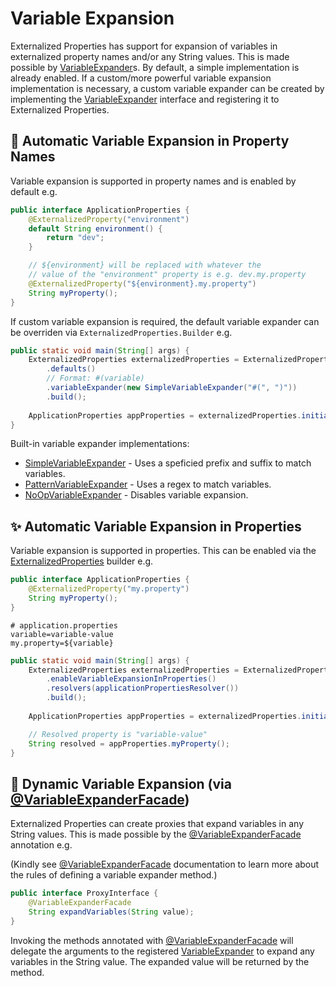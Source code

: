# Variable Expansion

Externalized Properties has support for expansion of variables in externalized property names and/or any String values. This is made possible by [VariableExpander](../core/src/main/java/io/github/joeljeremy7/externalizedproperties/core/VariableExpander.java)s. By default, a simple implementation is already enabled. If a custom/more powerful variable expansion implementation is necessary, a custom variable expander can be created by implementing the [VariableExpander](../core/src/main/java/io/github/joeljeremy7/externalizedproperties/core/VariableExpander.java) interface and registering it to Externalized Properties.

## 🌟 Automatic Variable Expansion in Property Names

Variable expansion is supported in property names and is enabled by default e.g.

```java
public interface ApplicationProperties {
    @ExternalizedProperty("environment")
    default String environment() {
        return "dev";
    }

    // ${environment} will be replaced with whatever the 
    // value of the "environment" property is e.g. dev.my.property
    @ExternalizedProperty("${environment}.my.property")
    String myProperty();
}
```

If custom variable expansion is required, the default variable expander can be overriden via `ExternalizedProperties.Builder` e.g.

```java
public static void main(String[] args) {
    ExternalizedProperties externalizedProperties = ExternalizedProperties.builder()
        .defaults()
        // Format: #(variable)
        .variableExpander(new SimpleVariableExpander("#(", ")"))
        .build();
    
    ApplicationProperties appProperties = externalizedProperties.initialize(ApplicationProperties.class);
}
```

Built-in variable expander implementations:

- [SimpleVariableExpander](../core/src/main/java/io/github/joeljeremy7/externalizedproperties/core/variableexpansion/SimpleVariableExpander.java) - Uses a speficied prefix and suffix to match variables.
- [PatternVariableExpander](../core/src/main/java/io/github/joeljeremy7/externalizedproperties/core/variableexpansion/PatternVariableExpander.java) - Uses a regex to match variables.
- [NoOpVariableExpander](../core/src/main/java/io/github/joeljeremy7/externalizedproperties/core/variableexpansion/NoOpVariableExpander.java) - Disables variable expansion.

## ✨ Automatic Variable Expansion in Properties

Variable expansion is supported in properties. This can be enabled via the [ExternalizedProperties](../core/src/main/java/io/github/joeljeremy7/externalizedproperties/core/ExternalizedProperties.java) builder e.g.

```java
public interface ApplicationProperties {
    @ExternalizedProperty("my.property")
    String myProperty();
}
```

```properties
# application.properties
variable=variable-value
my.property=${variable}
```

```java
public static void main(String[] args) {
    ExternalizedProperties externalizedProperties = ExternalizedProperties.builder()
        .enableVariableExpansionInProperties()
        .resolvers(applicationPropertiesResolver())
        .build();
    
    ApplicationProperties appProperties = externalizedProperties.initialize(ApplicationProperties.class);

    // Resolved property is "variable-value"
    String resolved = appProperties.myProperty();
}

```

## 🌟 Dynamic Variable Expansion (via [@VariableExpanderFacade](../core/src/main/java/io/github/joeljeremy7/externalizedproperties/core/VariableExpanderFacade.java))

Externalized Properties can create proxies that expand variables in any String values. This is made possible by the [@VariableExpanderFacade](../core/src/main/java/io/github/joeljeremy7/externalizedproperties/core/VariableExpanderFacade.java) annotation e.g.

(Kindly see [@VariableExpanderFacade](../core/src/main/java/io/github/joeljeremy7/externalizedproperties/core/VariableExpanderFacade.java) documentation to learn more about the rules of defining a variable expander method.)

```java
public interface ProxyInterface {
    @VariableExpanderFacade
    String expandVariables(String value);
}
```

Invoking the methods annotated with [@VariableExpanderFacade](../core/src/main/java/io/github/joeljeremy7/externalizedproperties/core/VariableExpanderFacade.java) will delegate the arguments to the registered [VariableExpander](../core/src/main/java/io/github/joeljeremy7/externalizedproperties/core/VariableExpander.java) to expand any variables in the String value. The expanded value will be returned by the method.
